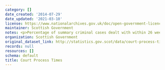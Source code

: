 ```yaml
---
category: []
date_created: '2014-07-29'
date_updated: '2021-03-10'
license: https://www.nationalarchives.gov.uk/doc/open-government-licence/version/3/
maintainer: Scottish Government
notes: <p>Percentage of summary criminal cases dealt with within 26 weeks.</p>
organization: Scottish Government
original_dataset_link: http://statistics.gov.scot/data/court-process-times
records: null
resources: []
schema: default
title: Court Process Times
---
```

